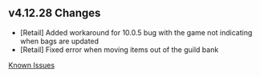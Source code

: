 ## v4.12.28 Changes

* [Retail] Added workaround for 10.0.5 bug with the game not indicating when bags are updated
* [Retail] Fixed error when moving items out of the guild bank

[Known Issues](https://support.tradeskillmaster.com/en_US/known_issues)
